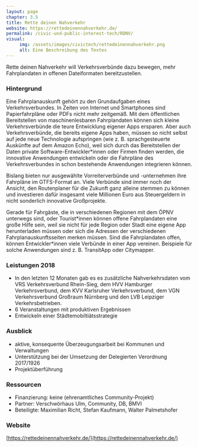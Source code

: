 ```yaml
---
layout: page
chapter: 3.5
title: Rette deinen Nahverkehr
website: https://rettedeinennahverkehr.de/
permalink: /civic-und-public-interest-tech/RDNV/
visual:
     img: /assets/images/civictech/rettedeinennahverkehr.png
     alt: Eine Beschreibung des Textes
---
```



Rette deinen Nahverkehr will Verkehrsverbünde dazu bewegen, mehr Fahrplandaten in offenen Dateiformaten bereitzustellen.

### Hintergrund

Eine Fahrplanauskunft gehört zu den Grundaufgaben eines Verkehrsverbundes. In Zeiten von Internet und Smartphones sind Papierfahrpläne oder PDFs nicht mehr zeitgemäß. Mit dem öffentlichen Bereitstellen von maschinenlesbaren Fahrplandaten können sich kleine Verkehrsverbünde die teure Entwicklung eigener Apps ersparen. Aber auch Verkehrsverbünde, die bereits eigene Apps haben, müssen so nicht selbst auf jede neue Technologie aufspringen (wie z. B. sprachgesteuerte Auskünfte auf dem Amazon Echo), weil sich durch das Bereitstellen der Daten private Software-Entwickler\*innen oder Firmen finden werden, die innovative Anwendungen entwickeln oder die Fahrpläne des Verkehrsverbundes in schon bestehende Anwendungen integrieren können.

Bislang bieten nur ausgewählte Vorreiterverbünde und -unternehmen ihre Fahrpläne im GTFS-Format an. Viele Verbünde sind immer noch der Ansicht, den Routenplaner für die Zukunft ganz alleine stemmen zu können und investieren dafür insgesamt viele Millionen Euro aus Steuergeldern in nicht sonderlich innovative Großprojekte. 

Gerade für Fahrgäste, die in verschiedenen Regionen mit dem ÖPNV unterwegs sind, oder Tourist\*innen können offene Fahrplandaten eine große Hilfe sein, weil sie nicht für jede Region oder Stadt eine eigene App herunterladen müssen oder sich die Adressen der verschiedenen Fahrplanauskunftsseiten merken müssen. Sind die Fahrplandaten offen, können Entwickler\*innen viele Verbünde in einer App vereinen. Beispiele für solche Anwendungen sind z. B. TransitApp oder Citymapper.


### Leistungen 2018

* In den letzten 12 Monaten gab es es zusätzliche Nahverkehrsdaten vom VRS Verkehrsverbund Rhein-Sieg, dem HVV Hamburger Verkehrsverbund, dem KVV Karlsruher Verkehrsverbund, dem VGN Verkehrsverbund Großraum Nürnberg und den LVB Leipziger Verkehrsbetrieben.
* 6 Veranstaltungen mit produktiven Ergebnissen
* Entwickeln einer Städtemobiltiätsstrategie

### Ausblick

* aktive, konsequente Überzeugungsarbeit bei Kommunen und Verwaltungen
* Unterstützung bei der Umsetzung der Delegierten Verordnung 2017/1926
* Projektüberführung

### Ressourcen

* Finanzierung: keine (ehrenamtliches Community-Projekt)
* Partner: Verschwörhaus Ulm, Community, DB, BMVI
* Beteiligte: Maximilian Richt, Stefan Kaufmann, Walter Palmetshofer


### Website

[https://rettedeinennahverkehr.de/](https://rettedeinennahverkehr.de/)
